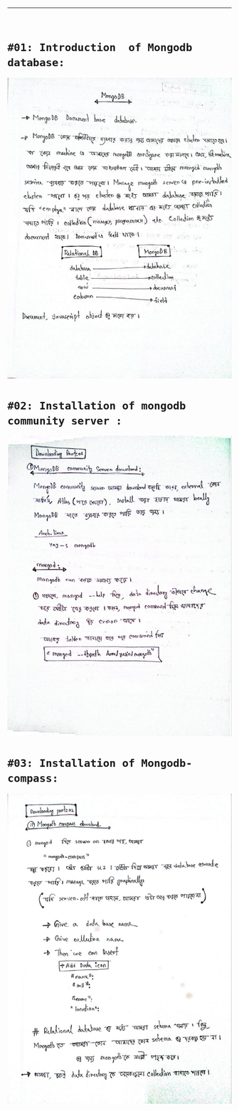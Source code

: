 
<br>

---

<br>

# `#01: Introduction  of Mongodb database: `

![image_image](img/01.jpg)


# `#02: Installation of mongodb community server : `

![image_image](img/02.jpg)


# `#03: Installation of Mongodb-compass: `

![image_image](img/03.jpg)




